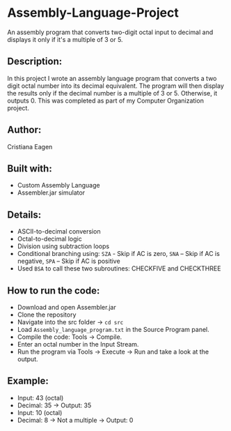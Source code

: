 # Assembly-Language-Project
An assembly program that converts two-digit octal input to decimal and displays it only if it's a multiple of 3 or 5.

## Description:
In this project I wrote an assembly language program that converts a two digit octal number into its decimal equivalent. The program will then display the results only if the decimal number is a multiple of 3 or 5. Otherwise, it outputs 0. This was completed as part of my Computer Organization project. 

## Author:
Cristiana Eagen

## Built with:
- Custom Assembly Language
- Assembler.jar simulator

## Details:
  - ASCII-to-decimal conversion
  - Octal-to-decimal logic
  - Division using subtraction loops
  - Conditional branching using: `SZA` - Skip if AC is zero, `SNA` – Skip if AC is negative, `SPA` – Skip if AC is positive
  - Used `BSA` to call these two subroutines: CHECKFIVE and CHECKTHREE

## How to run the code:
- Download and open Assembler.jar
- Clone the repository
- Navigate into the src folder → `cd src`
- Load `Assembly_language_program.txt` in the Source Program panel.
- Compile the code: Tools → Compile.
- Enter an octal number in the Input Stream.
- Run the program via Tools → Execute → Run and take a look at the output.

## Example:
- Input: 43 (octal)
- Decimal: 35 → Output: 35
- Input: 10 (octal)
- Decimal: 8 → Not a multiple → Output: 0

